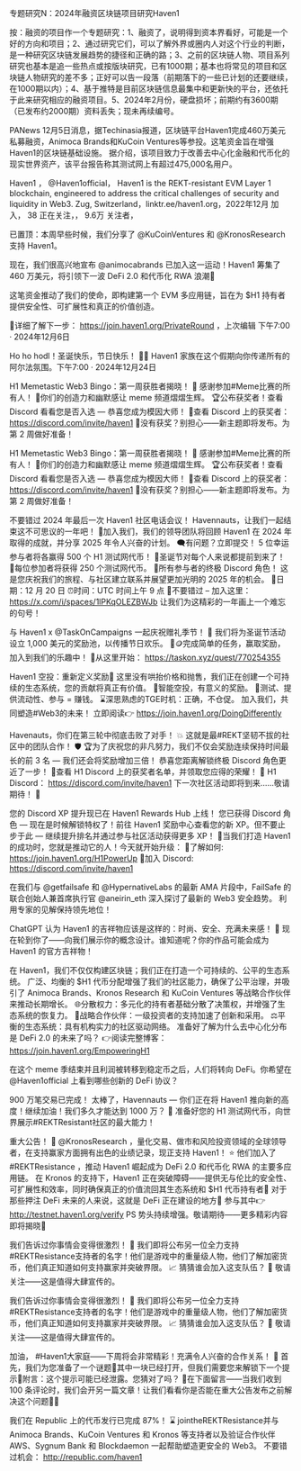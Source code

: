 专题研究N：2024年融资区块链项目研究Haven1

按：融资的项目作一个专题研究：1、融资了，说明得到资本界看好，可能是一个好的方向和项目；2、通过研究它们，可以了解外界或圈内人对这个行业的判断，是一种研究区块链发展趋势的捷径和正确的路；3、之前的区块链人物、项目系列研究也基本是追一些热点或按版块研究，已有1000期；基本也将常见的项目和区块链人物研究的差不多；正好可以告一段落（前期落下的一些已计划的还要继续，在1000期以内）；4、基于推特是目前区块链信息最集中和更新快的平台，还依托于此来研究相应的融资项目。5、2024年2月份，硬盘损坏；前期约有3600期（已发布约2000期）资料丢失；现未再续编号。

PANews 12月5日消息，据Techinasia报道，区块链平台Haven1完成460万美元私募融资，Animoca Brands和KuCoin Ventures等参投。这笔资金旨在增强Haven1的区块链基础设施。
据介绍，该项目致力于改善去中心化金融和代币化的现实世界资产，该平台报告称其测试网上有超过475,000名用户。

Haven1
，
@Haven1official，
Haven1 is the REKT-resistant EVM Layer 1 blockchain, engineered to address the critical challenges of security and liquidity in Web3.
Zug, Switzerland，linktr.ee/haven1.org，2022年12月 加入，
38 正在关注，，
9.6万 关注者，


已置顶：本周早些时候，我们分享了
@KuCoinVentures
和
@KronosResearch
支持 Haven1。

现在，我们很高兴地宣布
@animocabrands
已加入这一运动！Haven1 筹集了 460 万美元，将引领下一波 DeFi 2.0 和代币化 RWA 浪潮🚀

这笔资金推动了我们的使命，即构建第一个 EVM 多应用链，旨在为 $H1 持有者提供安全性、可扩展性和真正的价值创造。

🔗详细了解下一步： https://join.haven1.org/PrivateRound
，上次编辑
下午7:00 · 2024年12月6日

 Ho ho hodl！圣诞快乐，节日快乐！ 🎄🎅
Haven1 家族在这个假期向你传递所有的阿尔法氛围。下午7:00 · 2024年12月24日

H1 Memetastic Web3 Bingo：第一周获胜者揭晓！ 🎉
感谢参加#Meme比赛的所有人！ 🙌你们的创造力和幽默感让 meme 频道熠熠生辉。
🏆公布获奖者！查看 Discord 看看您是否入选 — 恭喜您成为模因大师！
🎁查看 Discord 上的获奖者： https://discord.com/invite/haven1
💬没有获奖？别担心——新主题即将发布。为第 2 周做好准备！

H1 Memetastic Web3 Bingo：第一周获胜者揭晓！ 🎉
感谢参加#Meme比赛的所有人！ 🙌你们的创造力和幽默感让 meme 频道熠熠生辉。
🏆公布获奖者！查看 Discord 看看您是否入选 — 恭喜您成为模因大师！
🎁查看 Discord 上的获奖者： https://discord.com/invite/haven1
💬没有获奖？别担心——新主题即将发布。为第 2 周做好准备！

不要错过 2024 年最后一次 Haven1 社区电话会议！
Havennauts，让我们一起结束这不可思议的一年吧！ 🎉加入我们，我们的领导团队将回顾 Haven1 在 2024 年取得的成就，并分享 2025 年令人兴奋的计划。
🗨️有问题？立即提交！
5 位幸运参与者将各赢得 500 个 H1 测试网代币！
🎄圣诞节对每个人来说都提前到来了！
🎁每位参加者将获得 250 个测试网代币。
🎁所有参与者的终极 Discord 角色！
这是您庆祝我们的旅程、与社区建立联系并展望更加光明的 2025 年的机会。
📅日期：12 月 20 日
⏰时间：UTC 时间上午 9 点
🔗不要错过 – 加入这里： https://x.com/i/spaces/1lPKqOLEZBWJb
让我们为这精彩的一年画上一个难忘的句号！

与 Haven1 x 
@TaskOnCampaigns
一起庆祝赠礼季节！ 🎁
我们将为圣诞节活动设立 1,000 美元的奖励池，以传播节日欢乐。 🎅🪙完成简单的任务，赢取奖励，加入到我们的乐趣中！
🎉从这里开始： https://taskon.xyz/quest/770254355

 Haven1 空投：重新定义奖励🚀
这里没有哄抬价格和抛售，我们正在创建一个可持续的生态系统，您的贡献将真正有价值。
💎智能空投，有意义的奖励。
🔧测试、提供流动性、参与 = 赚钱。
⌛️深思熟虑的TGE时机：正确，不仓促。
加入我们，共同塑造#Web3的未来！
立即阅读👉 https://join.haven1.org/DoingDifferently

Havenauts，你们在第三轮中彻底击败了对手！ 💥
这就是最#REKT坚韧不拔的社区中的团队合作！ 🛡️
🏆为了庆祝您的非凡努力，我们不仅会奖励连续保持时间最长的前 3 名 — 我们还会将奖励增加三倍！
恭喜您距离解锁终极 Discord 角色更近了一步！ 🏅查看 H1 Discord 上的获奖者名单，并领取您应得的荣耀！
👾 H1 Discord： https://discord.com/invite/haven1
下一次社区活动即将到来......敬请期待！ 🚀

您的 Discord XP 提升现已在 Haven1 Rewards Hub 上线！
您已获得 Discord 角色 — 现在是时候解锁特权了！前往 Haven1 奖励中心查看您的新 XP。但不要止步于此 — 继续提升排名并通过参与社区活动获得更多 XP！
💪当我们打造 Haven1 的成功时，您就是推动它的人！今天就开始升级：
📖了解如何: https://join.haven1.org/H1PowerUp
👾加入 Discord: https://discord.com/invite/haven1

在我们与
@getfailsafe
和
@HypernativeLabs
的最新 AMA 片段中，FailSafe 的联合创始人兼首席执行官
@aneirin_eth
深入探讨了最新的 Web3 安全趋势。
利用专家的见解保持领先地位！

ChatGPT 认为 Haven1 的吉祥物应该是这样的：时尚、安全、充满未来感！ 🚀
现在轮到你了——向我们展示你的概念设计。谁知道呢？你的作品可能会成为 Haven1 的官方吉祥物！

在 Haven1，我们不仅仅构建区块链；我们正在打造一个可持续的、公平的生态系统。
广泛、均衡的 $H1 代币分配增强了我们的社区能力，确保了公平治理，并吸引了 Animoca Brands、Kronos Research 和 KuCoin Ventures 等战略合作伙伴来推动长期增长。
🌐分散权力：多元化的持有者基础分散了决策权，并增强了生态系统的恢复力。
🤝战略合作伙伴：一级投资者的支持加速了创新和采用。
⚖️平衡的生态系统：具有机构实力的社区驱动网络。
准备好了解为什么去中心化分布是 DeFi 2.0 的未来了吗？
👉阅读完整博客： https://join.haven1.org/EmpoweringH1

在这个 meme 季结束并且利润被转移到稳定币之后，人们将转向 DeFi。你希望在
@Haven1official
上看到哪些创新的 DeFi 协议？

900 万笔交易已完成！
太棒了，Havennauts — 你们正在将 Haven1 推向新的高度！继续加油！我们多久才能达到 1000 万？ 🤔
准备好您的 H1 测试网代币，向世界展示#REKTResistant社区的最大能力！

重大公告！ 🚨
@KronosResearch
 ，量化交易、做市和风险投资领域的全球领导者，在支持赢家方面拥有出色的业绩记录，现正支持 Haven1！ ⭐️
他们加入了#REKTResistance ，推动 Haven1 崛起成为 DeFi 2.0 和代币化 RWA 的主要多应用链。
在 Kronos 的支持下，Haven1 正在突破障碍——提供无与伦比的安全性、可扩展性和效率，同时确保真正的价值流回其生态系统和 $H1 代币持有者💪
对于那些押注 DeFi 未来的人来说，这就是 DeFi 正在建设的地方🚀
参与其中👉 http://testnet.haven1.org/verify
PS 势头持续增强。敬请期待——更多精彩内容即将揭晓👀

我们告诉过你事情会变得很激烈！ 🥵
我们即将公布另一位全力支持#REKTResistance支持者的名字！他们是游戏中的重量级人物，他们了解加密货币，他们真正知道如何支持赢家并突破界限。 📈
猜猜谁会加入这支队伍？ 🤔
敬请关注——这是值得大肆宣传的。

我们告诉过你事情会变得很激烈！ 🥵
我们即将公布另一位全力支持#REKTResistance支持者的名字！他们是游戏中的重量级人物，他们了解加密货币，他们真正知道如何支持赢家并突破界限。 📈
猜猜谁会加入这支队伍？ 🤔
敬请关注——这是值得大肆宣传的。

加油， #Haven1大家庭——下周将会非常精彩！充满令人兴奋的合作关系！ 🚨
首先，我们为您准备了一个谜题🧩其中一块已经打开，但我们需要您来解锁下一个提示🫣附言：这个提示可能已经泄露。您猜对了吗？
💬在下面留言——当我们收到 100 条评论时，我们会开另一篇文章！让我们看看你是否能在重大公告发布之前解决这个问题👀🔥

我们在 Republic 上的代币发行已完成 87%！ ⌛️
jointheREKTResistance并与 Animoca Brands、KuCoin Ventures 和 Kronos 等支持者以及验证合作伙伴 AWS、Sygnum Bank 和 Blockdaemon 一起帮助塑造更安全的 Web3。
不要错过机会： http://republic.com/haven1


